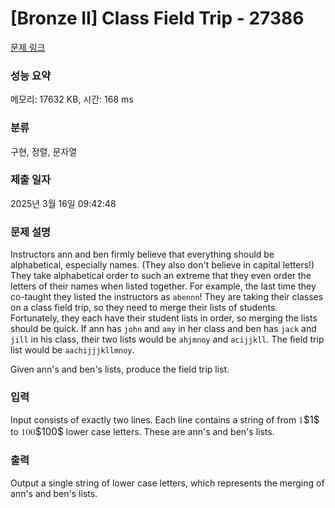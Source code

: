 # [Bronze II] Class Field Trip - 27386 

[문제 링크](https://www.acmicpc.net/problem/27386) 

### 성능 요약

메모리: 17632 KB, 시간: 168 ms

### 분류

구현, 정렬, 문자열

### 제출 일자

2025년 3월 16일 09:42:48

### 문제 설명

<p>Instructors ann and ben firmly believe that everything should be alphabetical, especially names. (They also don't believe in capital letters!) They take alphabetical order to such an extreme that they even order the letters of their names when listed together. For example, the last time they co-taught they listed the instructors as <code>abennn</code>! They are taking their classes on a class field trip, so they need to merge their lists of students. Fortunately, they each have their student lists in order, so merging the lists should be quick. If ann has <code>john</code> and <code>amy</code> in her class and ben has <code>jack</code> and <code>jill</code> in his class, their two lists would be <code>ahjmnoy</code> and <code>acijjkll</code>. The field trip list would be <code>aachijjjkllmnoy</code>. </p>

<p>Given ann's and ben's lists, produce the field trip list.</p>

### 입력 

 <p>Input consists of exactly two lines. Each line contains a string of from <mjx-container class="MathJax" jax="CHTML" style="font-size: 109%; position: relative;"><mjx-math class="MJX-TEX" aria-hidden="true"><mjx-mn class="mjx-n"><mjx-c class="mjx-c31"></mjx-c></mjx-mn></mjx-math><mjx-assistive-mml unselectable="on" display="inline"><math xmlns="http://www.w3.org/1998/Math/MathML"><mn>1</mn></math></mjx-assistive-mml><span aria-hidden="true" class="no-mathjax mjx-copytext">$1$</span></mjx-container> to <mjx-container class="MathJax" jax="CHTML" style="font-size: 109%; position: relative;"><mjx-math class="MJX-TEX" aria-hidden="true"><mjx-mn class="mjx-n"><mjx-c class="mjx-c31"></mjx-c><mjx-c class="mjx-c30"></mjx-c><mjx-c class="mjx-c30"></mjx-c></mjx-mn></mjx-math><mjx-assistive-mml unselectable="on" display="inline"><math xmlns="http://www.w3.org/1998/Math/MathML"><mn>100</mn></math></mjx-assistive-mml><span aria-hidden="true" class="no-mathjax mjx-copytext">$100$</span></mjx-container> lower case letters. These are ann's and ben's lists.</p>

### 출력 

 <p>Output a single string of lower case letters, which represents the merging of ann's and ben's lists.</p>


